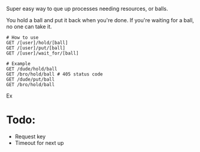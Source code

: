 Super easy way to que up processes needing resources, or balls.

You hold a ball and put it back when you're done. If you're waiting for a ball, no one can take it.

```
# How to use
GET /[user]/hold/[ball]
GET /[user]/put/[ball]
GET /[user]/wait_for/[ball]

# Example
GET /dude/hold/ball
GET /bro/hold/ball # 405 status code
GET /dude/put/ball
GET /bro/hold/ball

```

Ex

Todo:
=====
- Request key
- Timeout for next up

